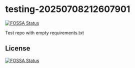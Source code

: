 # testing-20250708212607901
[![FOSSA Status](https://app.fossa.com/api/projects/git%2Bgithub.com%2Fkirogum%2Ftesting-20250708212607901.svg?type=shield)](https://app.fossa.com/projects/git%2Bgithub.com%2Fkirogum%2Ftesting-20250708212607901?ref=badge_shield)

Test repo with empty requirements.txt


## License
[![FOSSA Status](https://app.fossa.com/api/projects/git%2Bgithub.com%2Fkirogum%2Ftesting-20250708212607901.svg?type=large)](https://app.fossa.com/projects/git%2Bgithub.com%2Fkirogum%2Ftesting-20250708212607901?ref=badge_large)
